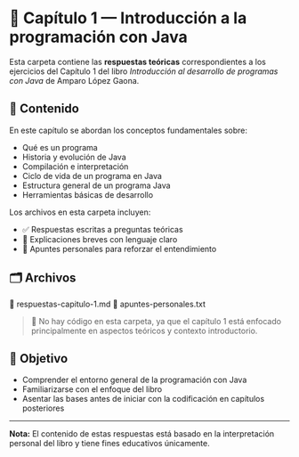 # 📘 Capítulo 1 — Introducción a la programación con Java

Esta carpeta contiene las **respuestas teóricas** correspondientes a los ejercicios del Capítulo 1 del libro *Introducción al desarrollo de programas con Java* de Amparo López Gaona.

## 📄 Contenido

En este capítulo se abordan los conceptos fundamentales sobre:

- Qué es un programa
- Historia y evolución de Java
- Compilación e interpretación
- Ciclo de vida de un programa en Java
- Estructura general de un programa Java
- Herramientas básicas de desarrollo

Los archivos en esta carpeta incluyen:

- ✅ Respuestas escritas a preguntas teóricas
- 📌 Explicaciones breves con lenguaje claro
- 🧠 Apuntes personales para reforzar el entendimiento

## 🗂 Archivos

📄 respuestas-capitulo-1.md
📄 apuntes-personales.txt


> 💬 No hay código en esta carpeta, ya que el capítulo 1 está enfocado principalmente en aspectos teóricos y contexto introductorio.

## 🎯 Objetivo

- Comprender el entorno general de la programación con Java
- Familiarizarse con el enfoque del libro
- Asentar las bases antes de iniciar con la codificación en capítulos posteriores

---

**Nota:** El contenido de estas respuestas está basado en la interpretación personal del libro y tiene fines educativos únicamente.

